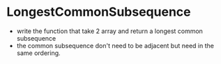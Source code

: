 # LongestCommonSubsequence
- write the function that take 2 array and return a longest common subsequence
- the common subsequence don't need to be adjacent but need in the same ordering.

